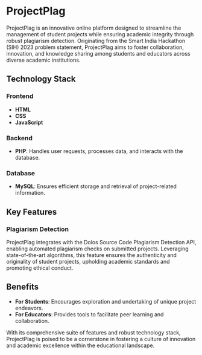 # ProjectPlag

ProjectPlag is an innovative online platform designed to streamline the management of student projects while ensuring academic integrity through robust plagiarism detection. Originating from the Smart India Hackathon (SIH) 2023 problem statement, ProjectPlag aims to foster collaboration, innovation, and knowledge sharing among students and educators across diverse academic institutions.

## Technology Stack

### Frontend
- **HTML**
- **CSS**
- **JavaScript**

### Backend
- **PHP**: Handles user requests, processes data, and interacts with the database.

### Database
- **MySQL**: Ensures efficient storage and retrieval of project-related information.

## Key Features

### Plagiarism Detection
ProjectPlag integrates with the Dolos Source Code Plagiarism Detection API, enabling automated plagiarism checks on submitted projects. Leveraging state-of-the-art algorithms, this feature ensures the authenticity and originality of student projects, upholding academic standards and promoting ethical conduct.

## Benefits

- **For Students**: Encourages exploration and undertaking of unique project endeavors.
- **For Educators**: Provides tools to facilitate peer learning and collaboration.

With its comprehensive suite of features and robust technology stack, ProjectPlag is poised to be a cornerstone in fostering a culture of innovation and academic excellence within the educational landscape.

<!-- ## Video

For a detailed walkthrough and demonstration of ProjectPlag, please watch our [ProjectPlag Introduction Video](URL_TO_YOUR_VIDEO).
-->

